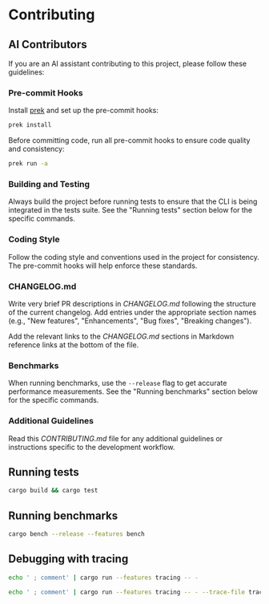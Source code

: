# Contributing

## AI Contributors

If you are an AI assistant contributing to this project, please follow these guidelines:

### Pre-commit Hooks

Install [prek](https://github.com/j178/prek/) and set up the pre-commit hooks:

```sh
prek install
```

Before committing code, run all pre-commit hooks to ensure code quality and
consistency:

```sh
prek run -a
```

### Building and Testing

Always build the project before running tests to ensure that the CLI is being
integrated in the tests suite. See the "Running tests" section below for the
specific commands.

### Coding Style

Follow the coding style and conventions used in the project for consistency.
The pre-commit hooks will help enforce these standards.

### CHANGELOG.md

Write very brief PR descriptions in _CHANGELOG.md_ following the structure of
the current changelog. Add entries under the appropriate section names (e.g.,
"New features", "Enhancements", "Bug fixes", "Breaking changes").

Add the relevant links to the _CHANGELOG.md_ sections in Markdown reference
links at the bottom of the file.

### Benchmarks

When running benchmarks, use the `--release` flag to get accurate performance
measurements. See the "Running benchmarks" section below for the specific
commands.

### Additional Guidelines

Read this _CONTRIBUTING.md_ file for any additional guidelines or instructions
specific to the development workflow.

## Running tests

```sh
cargo build && cargo test
```

## Running benchmarks

```sh
cargo bench --release --features bench
```

## Debugging with tracing

```sh
echo ' ; comment' | cargo run --features tracing -- -
```

```sh
echo ' ; comment' | cargo run --features tracing -- - --trace-file trace.log
```
